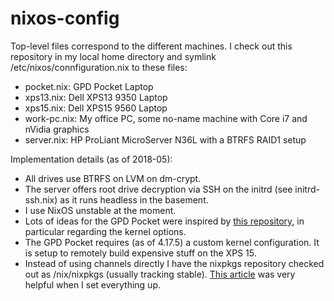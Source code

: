 # nixos-config

Top-level files correspond to the different machines. I check out this repository in my local home directory and symlink /etc/nixos/connfiguration.nix to these files:

- pocket.nix: GPD Pocket Laptop
- xps13.nix: Dell XPS13 9350 Laptop
- xps15.nix: Dell XPS15 9560 Laptop
- work-pc.nix: My office PC, some no-name machine with Core i7 and nVidia graphics
- server.nix: HP ProLiant MicroServer N36L with a BTRFS RAID1 setup

Implementation details (as of 2018-05):
- All drives use BTRFS on LVM on dm-crypt.
- The server offers root drive decryption via SSH on the initrd (see initrd-ssh.nix) as it runs headless in the basement.
- I use NixOS unstable at the moment.
- Lots of ideas for the GPD Pocket were inspired by [this repository](https://github.com/andir/nixos-gpd-pocket), in particular regarding the kernel options.
- The GPD Pocket requires (as of 4.17.5) a custom kernel configuration. It is setup to remotely build expensive stuff on the XPS 15.
- Instead of using channels directly I have the nixpkgs repository checked out as /nix/nixpkgs (usually tracking stable). [This article](https://matrix.ai/2017/03/13/intro-to-nix-channels-and-reproducible-nixos-environment/) was very helpful when I set everything up.
